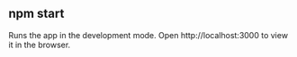 ## npm start 
Runs the app in the development mode.
Open http://localhost:3000 to view it in the browser.